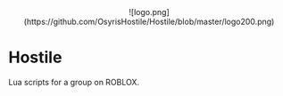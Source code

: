 <center>![logo.png](https://github.com/OsyrisHostile/Hostile/blob/master/logo200.png)</center>

Hostile
=======

Lua scripts for a group on ROBLOX.
